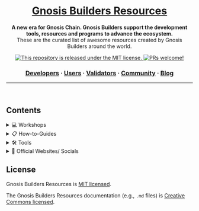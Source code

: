 <div>
  
<h1 align="center">
  <a href="https://github.com/Gnosis-Builders/Resources">
    Gnosis Builders Resources
  </a>
</h1>

<p align="center">
  <strong>A new era for Gnosis Chain. Gnosis Builders support the development tools, resources and programs to advance the ecosystem.</strong><br>
  These are the curated list of awesome resources created by Gnosis Builders around the world.
</p>

<p align="center">
 
<a href="https://github.com/Gnosis-Builders/Resources/blob/master/LICENSE">
    <img src="https://img.shields.io/badge/license-MIT-blue.svg" alt="This repository is released under the MIT license." />
  </a>
<a href="https://github.com/Gnosis-Builders/Resources/blob/master/CONTRIBUTING.md">
    <img src="https://img.shields.io/badge/PRs-welcome-brightgreen.svg" alt="PRs welcome!" />
  </a>
</p>

<h3 align="center">  
  <a href="https://www.gnosis.builders/developers">Developers</a>
  <span> · </span>
  <a href="https://www.gnosis.builders/users">Users</a>
  <span> · </span>
  <a href="https://www.gnosis.builders/validators">Validators</a>
  <span> · </span>
  <a href="https://www.gnosis.builders/community">Community</a>
  <span> · </span>
  <a href="https://www.gnosis.builders/gnosis-builders-blog">Blog</a>
</h3>

</div>

---

<br />

## Contents

<details>
  <summary>
    💻 Workshops
  </summary>
<br />

Useful workshop materials.

- [Web3 Beginner Workshop #1 - Deploy your First Contract on Gnosis Chain](https://github.com/Gnosis-Builders/gc-workshop)
- [Web3 Beginner Workshop #2 - Deploying a DAO on Gnosis Chain](https://github.com/Gnosis-Builders/gc-workshops/tree/main/DAO-Tutorial)
- [Web3 Beginner Workshop #3 - Introduction to Building on Gnosis Chain (Vietnamese)](https://youtu.be/91fF1fL574s)
</details>

<details>
  <summary>
    📋 How-to-Guides
  </summary>

<br />

Useful guides

- [Guide to Running a Gnosis Validator at Home](https://github.com/Gnosis-Builders/Resources/tree/main/How-to-Guides/Validators/Guide-to-Running-a-Gnosis-Validator-at-Home)

</details>

<details>
  <summary>
    🛠 Tools
  </summary>
  
<br />

- [xDAI Faucet](https://gnosisfaucet.com/) - This faucet is the official xDAI faucet for Gnosis Chain.
- [Gnosis Chain xDAI Providers Aggregator](https://buyxdai.com/) - Purchase xDAI and GNO with fiat or crypto from trusted providers.
- [Gnosis Chain Wallet Finder](https://gnosiswallets.com/) - Find your Gnosis Chain wallet
- [Gnosis Chain Metrics Dashboard](https://www.gnosismetrics.com/) - Explore relevant analytics and metrics across the Gnosis Chain ecosystem.
- [Validate Gnosis](https://www.validategnosis.com/) - Learn how to validate Gnosis! Validate Gnosis provides step-by-step setup guides that walk you through the process to help you get up and running smoothly.
</details>


<details>
  <summary>
    📝 Official Websites/ Socials
  </summary>

<br />

- [Gnosis Chain Website](https://www.gnosis.io/)
- [Gnosis Chain Official Documentation](https://docs.gnosischain.com/)
- [Gnosis Chain Discord](https://discord.gg/gnosischain)
- [Gnosis Chain Community on Telegram](https://t.me/gnosischain)
- [Gnosis Builders Website](https://www.gnosis.builders/)
- [Gnosis Builders Blog](https://www.gnosis.builders/gnosis-builders-blog)
- [Gnosis Builders Twitter](https://twitter.com/gnosisbuilders)
= [Gnosis Builders Community on Telegram](https://t.me/GnosisBuildersCommunity)
- [Gnosis Builders on Youtube](https://www.youtube.com/@gnosisbuilders)


</details>


## License

Gnosis Builders Resources is [MIT licensed](./LICENSE).

The Gnosis Builders Resources documentation (e.g., `.md` files) is [Creative Commons licensed](./LICENSE-docs).
